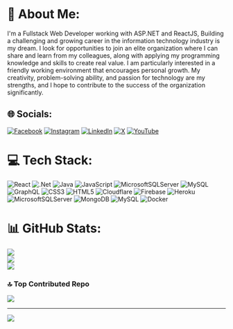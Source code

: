 # 💫 About Me:
I'm a Fullstack Web Developer working with ASP.NET and ReactJS, Building a challenging and growing career in the information technology industry is my dream. I look for opportunities to join an elite organization where I can share and learn from my colleagues, along with applying my programming knowledge and skills to create real value. I am particularly interested in a friendly working environment that encourages personal growth. My creativity, problem-solving ability, and passion for technology are my strengths, and I hope to contribute to the success of the organization significantly.


## 🌐 Socials:
[![Facebook](https://img.shields.io/badge/Facebook-%231877F2.svg?logo=Facebook&logoColor=white)](https://facebook.com/cavinhthuan) [![Instagram](https://img.shields.io/badge/Instagram-%23E4405F.svg?logo=Instagram&logoColor=white)](https://instagram.com/cavinhthuan) [![LinkedIn](https://img.shields.io/badge/LinkedIn-%230077B5.svg?logo=linkedin&logoColor=white)](https://linkedin.com/in/cavinhthuan) [![X](https://img.shields.io/badge/X-black.svg?logo=X&logoColor=white)](https://x.com/cavinhthuan) [![YouTube](https://img.shields.io/badge/YouTube-%23FF0000.svg?logo=YouTube&logoColor=white)](https://youtube.com/@cavinhthuan) 

# 💻 Tech Stack:
![React](https://img.shields.io/badge/react-%2320232a.svg?style=for-the-badge&logo=react&logoColor=%2361DAFB) ![.Net](https://img.shields.io/badge/.NET-5C2D91?style=for-the-badge&logo=.net&logoColor=white) ![Java](https://img.shields.io/badge/java-%23ED8B00.svg?style=for-the-badge&logo=openjdk&logoColor=white) ![JavaScript](https://img.shields.io/badge/javascript-%23323330.svg?style=for-the-badge&logo=javascript&logoColor=%23F7DF1E) ![MicrosoftSQLServer](https://img.shields.io/badge/Microsoft%20SQL%20Server-CC2927?style=for-the-badge&logo=microsoft%20sql%20server&logoColor=white) ![MySQL](https://img.shields.io/badge/mysql-%2300000f.svg?style=for-the-badge&logo=mysql&logoColor=white) ![GraphQL](https://img.shields.io/badge/-GraphQL-E10098?style=for-the-badge&logo=graphql&logoColor=white) ![CSS3](https://img.shields.io/badge/css3-%231572B6.svg?style=for-the-badge&logo=css3&logoColor=white) ![HTML5](https://img.shields.io/badge/html5-%23E34F26.svg?style=for-the-badge&logo=html5&logoColor=white) ![Cloudflare](https://img.shields.io/badge/Cloudflare-F38020?style=for-the-badge&logo=Cloudflare&logoColor=white) ![Firebase](https://img.shields.io/badge/firebase-%23039BE5.svg?style=for-the-badge&logo=firebase) ![Heroku](https://img.shields.io/badge/heroku-%23430098.svg?style=for-the-badge&logo=heroku&logoColor=white) ![MicrosoftSQLServer](https://img.shields.io/badge/Microsoft%20SQL%20Server-CC2927?style=for-the-badge&logo=microsoft%20sql%20server&logoColor=white) ![MongoDB](https://img.shields.io/badge/MongoDB-%234ea94b.svg?style=for-the-badge&logo=mongodb&logoColor=white) ![MySQL](https://img.shields.io/badge/mysql-%2300000f.svg?style=for-the-badge&logo=mysql&logoColor=white) ![Docker](https://img.shields.io/badge/docker-%230db7ed.svg?style=for-the-badge&logo=docker&logoColor=white)
# 📊 GitHub Stats:
![](https://github-readme-stats.vercel.app/api?username=cavinhthuan&theme=react&hide_border=false&include_all_commits=true&count_private=false)<br/>
![](https://github-readme-streak-stats.herokuapp.com/?user=cavinhthuan&theme=react&hide_border=false)<br/>
![](https://github-readme-stats.vercel.app/api/top-langs/?username=cavinhthuan&theme=react&hide_border=false&include_all_commits=true&count_private=false&layout=compact)

### 🔝 Top Contributed Repo
![](https://github-contributor-stats.vercel.app/api?username=cavinhthuan&limit=5&theme=dark&combine_all_yearly_contributions=true)

---
[![](https://visitcount.itsvg.in/api?id=cavinhthuan&icon=0&color=12)](https://visitcount.itsvg.in)

<!-- Proudly created with GPRM ( https://gprm.itsvg.in ) -->
